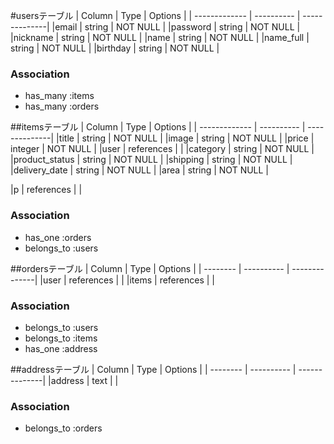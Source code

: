 #usersテーブル
|  Column       | Type       | Options       |
| ------------- | ---------- | --------------|
|email          |   string   |    NOT NULL   |
|password       |   string   |    NOT NULL   |
|nickname       |   string   |    NOT NULL   |
|name           |   string   |    NOT NULL   |
|name_full      |   string   |    NOT NULL   |
|birthday       |   string   |    NOT NULL   |

### Association
- has_many :items
- has_many :orders

##itemsテーブル
|  Column       | Type       | Options       |
| ------------- | ---------- | --------------|
|title          |   string   |    NOT NULL   |
|image          |   string   |    NOT NULL   |
|price          |   integer  |    NOT NULL   |
|user           | references |               |
|category       |   string   |    NOT NULL   |
|product_status |   string   |    NOT NULL   |
|shipping       |   string   |    NOT NULL   |
|delivery_date  |   string   |    NOT NULL   |
|area           |   string   |    NOT NULL   |

|p | references |               |

### Association
- has_one    :orders
- belongs_to :users

##ordersテーブル
|  Column  | Type       | Options       |
| -------- | ---------- | --------------|
|user      | references |               |
|items     | references |               |

### Association
- belongs_to :users
- belongs_to :items
- has_one    :address

##addressテーブル
|  Column  | Type       | Options       |
| -------- | ---------- | --------------|
|address   |    text    |               |

### Association
- belongs_to  :orders